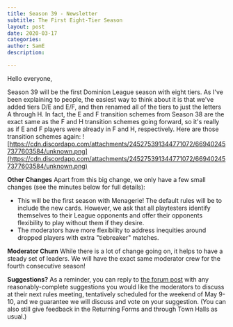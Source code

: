 ```yaml
---
title: Season 39 - Newsletter
subtitle: The First Eight-Tier Season
layout: post
date: 2020-03-17
categories:
author: SamE
description:

---
```

Hello everyone,

Season 39 will be the first Dominion League season with eight tiers. As I've been explaining to people, the easiest way to think about it is that we've added tiers D/E and E/F, and then renamed all of the tiers to just the letters A through H. In fact, the E and F transition schemes from Season 38 are the exact same as the F and H transition schemes going forward, so it's really as if E and F players were already in F and H, respectively. Here are those transition schemes again:
![https://cdn.discordapp.com/attachments/245275391344771072/669402457377603584/unknown.png](https://cdn.discordapp.com/attachments/245275391344771072/669402457377603584/unknown.png)

**Other Changes**
Apart from this big change, we only have a few small changes (see the minutes below for full details):

- This will be the first season with Menagerie! The default rules will be to include the new cards. However, we ask that all playtesters identify themselves to their League opponents and offer their opponents flexibility to play without them if they desire.
- The moderators have more flexibility to address inequities around dropped players with extra "tiebreaker" matches.


**Moderator Churn**
While there is a lot of change going on, it helps to have a steady set of leaders. We will have the exact same moderator crew for the fourth consecutive season!

**Suggestions?**
As a reminder, you can reply to [the forum post](http://forum.dominionstrategy.com/index.php?topic=20176.0) with any reasonably-complete suggestions you would like the moderators to discuss at their next rules meeting, tentatively scheduled for the weekend of May 9-10, and we guarantee we will discuss and vote on your suggestion. (You can also still give feedback in the Returning Forms and through Town Halls as usual.)
